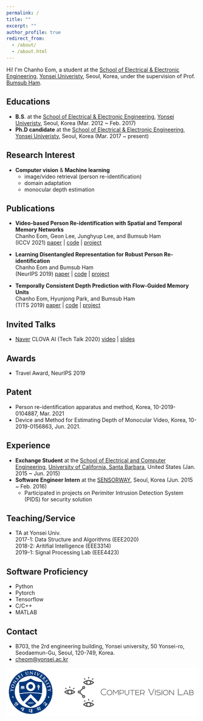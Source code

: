 ```yaml
---
permalink: /
title: ""
excerpt: ""
author_profile: true
redirect_from: 
  - /about/
  - /about.html
---
```


<!--![cheom](../images/cheom_zermatt_pointing.jpeg)-->

Hi! I'm Chanho Eom, a student at the [School of Electrical & Electronic Engineering](http://ee.yonsei.ac.kr/ee_en/index.do), [Yonsei Univeristy](https://www.yonsei.ac.kr/en_sc/), Seoul, Korea, under the supervision of Prof. [Bumsub Ham](https://bsham.github.io/).

## Educations
* **B.S**. at the [School of Electrical & Electronic Engineering](http://ee.yonsei.ac.kr/ee_en/index.do), [Yonsei Univeristy](https://www.yonsei.ac.kr/en_sc/), Seoul, Korea (Mar. 2012 ~ Feb. 2017)
* **Ph.D candidate** at the [School of Electrical & Electronic Engineering](http://ee.yonsei.ac.kr/ee_en/index.do), [Yonsei Univeristy](https://www.yonsei.ac.kr/en_sc/), Seoul, Korea (Mar. 2017 ~ present)

## Research Interest
* **Computer vision** & **Machine learning**
  - image/video retrieval (person re-identification)
  - domain adaptation
  - monocular depth estimation

## Publications
* **Video-based Person Re-identification with Spatial and Temporal Memory Networks**  
Chanho Eom, Geon Lee, Junghyup Lee, and Bumsub Ham  
(ICCV 2021)
[paper]() \|
[code]() \|
[project]()

* **Learning Disentangled Representation for Robust Person Re-identification**  
Chanho Eom and Bumsub Ham  
(NeurIPS 2019)
[paper](https://papers.nips.cc/paper/2019/file/d3aeec875c479e55d1cdeea161842ec6-Paper.pdf) \|
[code](https://github.com/cvlab-yonsei/ISGAN) \|
[project](https://cvlab-yonsei.github.io/projects/ISGAN/)

* **Temporally Consistent Depth Prediction with Flow-Guided Memory Units**  
Chanho Eom, Hyunjong Park, and Bumsub Ham  
(TITS 2019)
[paper](https://ieeexplore.ieee.org/document/8848860) \|
[code](https://github.com/cvlab-yonsei/FlowGRU) \|
[project](https://cvlab-yonsei.github.io/projects/FlowGRU/)

## Invited Talks
* [Naver](https://www.navercorp.com/en/naver/company) CLOVA AI (Tech Talk 2020)
[video](https://www.youtube.com/watch?v=_bQvGy80MS0) \|
[slides](https://www.facebook.com/677413542326125/posts/3110595645674557/)

## Awards
* Travel Award, NeurIPS 2019
  
## Patent
* Person re-identification apparatus and method, Korea, 10-2019-0104887, Mar. 2021
* Device and Method for Estimating Depth of Monocular Video, Korea, 10-2019-0156863, Jun. 2021.

## Experience
* **Exchange Student** at the [School of Electrical and Computer Engineering](https://www.ece.ucsb.edu/), [University of California, Santa Barbara](https://www.ucsb.edu/), United States (Jan. 2015 ~ Jun. 2015)
* **Software Engineer Intern** at the [SENSORWAY](http://www.sensorway.co.kr/eng/), Seoul, Korea (Jun. 2015 ~ Feb. 2016)
  - Participated in projects on Perimiter Intrusion Detection System (PIDS) for security solution

## Teaching/Service
* TA at Yonsei Univ.  
2017-1: Data Structure and Algorithms (EEE2020)  
2018-2: Aritifial Intelligence (EEE3314)  
2019-1: Signal Processing Lab (EEE4423)  
  
## Software Proficiency
* Python
* Pytorch
* Tensorflow
* C/C++
* MATLAB

## Contact
* B703, the 2rd engineering building, Yonsei university, 50 Yonsei-ro, Seodaemun-Gu, Seoul, 120-749, Korea.
* cheom@yonsei.ac.kr

![cvlab_logo](../images/cvlab_logo.png)
